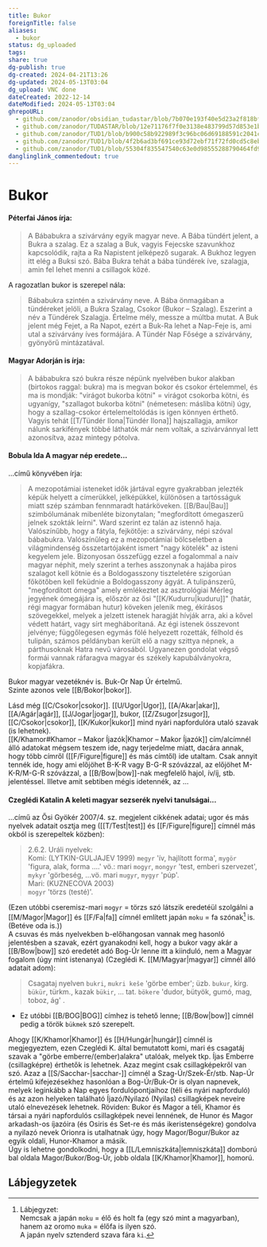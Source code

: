 ```yaml
---
title: Bukor
foreignTitle: false
aliases:
  - bukor
status: dg_uploaded
tags: 
share: true
dg-publish: true
dg-created: 2024-04-21T13:26
dg-updated: 2024-05-13T03:04
dg_upload: VNC done
dateCreated: 2022-12-14
dateModified: 2024-05-13T03:04
ghrepoURL:
  - github.com/zanodor/obsidian_tudastar/blob/7b070e193f40e5d23a2f818bf803593fb05aaed9/B/Bukor.md
  - github.com/zanodor/TUDASTAR/blob/12e71176f7f0e3138e483799d57d853e1bed8a4e/B/Bukor.md
  - github.com/zanodor/TUD1/blob/b900c58b922989f3c96bc06d69188591c2041c82/B/Bukor.md
  - github.com/zanodor/TUD1/blob/4f2b6ad3bf691ce93d72ebf71f72fd0cd5c8eb69/B/Bukor.md
  - github.com/zanodor/TUD1/blob/55304f835547540c63e0d98555288790464fd9e2/B/Bukor.md
danglinglink_commentedout: true
---
```


# Bukor

#### Péterfai János írja:

> A Bábabukra a szivárvány egyik magyar neve. A Bába tündért jelent, a Bukra a szalag. Ez a szalag a Buk, vagyis Fejecske szavunkhoz kapcsolódik, rajta a Ra Napistent jelképező sugarak. A Bukhoz legyen itt elég a Buksi szó. Bába Bukra tehát a bába tündérek íve, szalagja, amin fel lehet menni a csillagok közé.  

A ragozatlan bukor is szerepel nála:  
> Bábabukra szintén a szivárvány neve. A Bába önmagában a tündéreket jelöli, a Bukra Szalag, Csokor (Bukor – Szalag). Eszerint a név a Tündérek Szalagja. Értelme mély, messze a múltba mutat. A Buk jelent még Fejet, a Ra Napot, ezért a Buk-Ra lehet a Nap-Feje is, ami utal a szivárvány íves formájára. A Tündér Nap Fősége a szivárvány, gyönyörű mintázatával.  

#### Magyar Adorján is írja:  

> A bábabukra szó bukra része népünk nyelvében bukor alakban (birtokos raggal: bukra) ma is megvan bokor és csokor értelemmel, és ma is mondják: "virágot bukorba kötni" = virágot csokorba kötni, és ugyanígy, "szallagot bukorba kötni" (németesen: másliba kötni) úgy, hogy a szallag-csokor értelemeltolódás is igen könnyen érthető. Vagyis tehát [[T/Tündér Ilona\|Tündér Ilona]] hajszallagja, amikor nálunk sarkifények többé láthatók már nem voltak, a szivárvánnyal lett azonosítva, azaz mintegy pótolva.  

  

#### Bobula Ida A magyar nép eredete...

...című könyvében írja:  
> A mezopotámiai isteneket idők jártával egyre gyakrabban jelezték képük helyett a címerükkel, jelképükkel, különösen a tartósságuk miatt szép számban fennmaradt határköveken. [[B/Bau\|Bau]] szimbólumának mibenléte bizonytalan; "megfordított ómegaszerű jelnek szokták leírni". Ward szerint ez talán az istennő haja. Valószínűbb, hogy a fátyla, fejkötője: a szivárvány, népi szóval bábabukra. Valószínűleg ez a mezopotámiai bölcseletben a világmindenség összetartójaként ismert "nagy kötelék" az isteni kegyelem jele. Bizonyosan összefügg ezzel a fogalommal a naiv magyar néphit, mely szerint a terhes asszonynak a hajába piros szalagot kell kötnie és a Boldogasszony tiszteletére szigorúan főkötőben kell feküdnie a Boldogasszony ágyát. A tulipánszerű, "megfordított ómega" amely emlékeztet az asztrológiai Mérleg jegyének ómegájára is, először az ősi "[[K/Kudurru\|kuduru]]" (határ, régi magyar formában hutur) köveken jelenik meg, ékírásos szövegekkel, melyek a jelzett istenek haragját hívják arra, aki a kővel védett határt, vagy sírt megháborítaná. Az égi istenek összevont jelvénye; függőlegesen egymás fölé helyezett rozetták, félhold és tulipán, számos példányban került elő a nagy szittya népnek, a párthusoknak Hatra nevű városából. Ugyanezen gondolat végső formái vannak ráfaragva magyar és székely kapubálványokra, kopjafákra.  

Bukor magyar vezetéknév is. Buk-Or Nap Úr értelmű.  
Szinte azonos vele [[B/Bokor\|bokor]].  

Lásd még [[C/Csokor\|csokor]]. [[U/Ugor\|Ugor]], [[A/Akar\|akar]], [[A/Agár\|agár]], [[J/Jogar\|jogar]], bukor, [[Z/Zsugor\|zsugor]], [[C/Csokor\|csokor]], [[K/Kukor\|kukor]] mind nyári napfordulóra utaló szavak (is lehetnek).  
[[K/Khamor#Khamor – Makor Íjazók\|Khamor – Makor Íjazók]] cím/alcímnél álló adatokat mégsem teszem ide, nagy terjedelme miatt, dacára annak, hogy több címről ([[F/Figure\|figure]] és más címtől) ide utaltam. Csak annyit tennék ide, hogy ami előjöhet B-K-R vagy B-G-R szóvázzal, az előjöhet M-K-R/M-G-R szóvázzal, a [[B/Bow\|bow]]-nak megfelelő hajol, ív/íj, stb. jelentéssel. Illetve amit sebtiben mégis idetennék, az ...

#### Czeglédi Katalin A keleti magyar sezserék nyelvi tanulságai...

...című az Ősi Gyökér 2007/4. sz. megjelent cikkének adatai; ugor és más nyelvek adatait osztja meg ([[T/Test\|test]] és [[F/Figure\|figure]] címnél más okból is szerepeltek közben):  
> 2.6.2. Uráli nyelvek:  
> Komi: (LYTKIN-GULJAJEV 1999) `megyr` 'ív, hajlított forma', `mygör` 'figura, alak, forma ....' vö.: mari `mogyr`, `mongyr` 'test, emberi szervezet', `mykyr` 'görbeség, ...vö. mari `mugyr`, `mygyr` 'púp'.  
> Mari: (KUZNECOVA 2003)  
> `mogyr` 'törzs (testé)'.

(Ezen utóbbi cseremisz-mari `mogyr` = törzs szó látszik eredetéül szolgálni a [[M/Magor\|Magor]] és [[F/Fa\|fa]] címnél említett japán `moku` = fa szónak[^1] is. (Betéve oda is.))  
A csuvas és más nyelvekben b-előhangosan vannak meg hasonló jelentésben a szavak, ezért gyanakodni kell, hogy a bukor vagy akár a [[B/Bow\|bow]] szó eredetét adó Bog-Úr lenne itt a kiinduló, nem a Magyar fogalom (úgy mint istenanya) (Czeglédi K. [[M/Magyar\|magyar]] címnél álló adatait adom):  
> Csagataj nyelven `bukri`, `mukri keše` 'görbe ember'; üzb. `bukur`, kirg. `bükür`, türkm., kazak `bükir`, ... tat. `bökere` 'dudor, bütyök, gumó, mag, toboz, ág' .  
- Ez utóbbi [[B/BOG\|BOG]] címhez is tehető lenne; [[B/Bow\|bow]] címnél pedig a török `bükmek` szó szerepelt.

Ahogy [[K/Khamor\|Khamor]] és [[H/Hungár\|hungár]] címnél is megjegyeztem, ezen Czeglédi K. által bemutatott komi, mari és csagatáj szavak a "görbe emberre/(ember)alakra" utalóak, melyek tkp. Íjas Emberre (csillagképre) érthetők is lehetnek. Azaz megint csak csillagképekről van szó. Azaz a [[S/Sacchar-\|sacchar-]] címnél a Szag-Úr/Szek-Ér/stb. Nap-Úr értelmű kifejezésekhez hasonlóan a Bog-Úr/Buk-Or is olyan napnevek, melyek leginkább a Nap egyes fordulópontjaihoz (téli és nyári napforduló) és az azon helyeken található Íjazó/Nyilazó (Nyilas) csillagképek neveire utaló elnevezések lehetnek. Röviden: Bukor és Magor a téli, Khamor és társai a nyári napfordulós csillagképek nevei lennének, de Hunor és Magor arkadash-os íjazóira (és Osiris és Set-re és más ikeristenségekre) gondolva a nyilazó nevek Orionra is utalhatnak úgy, hogy Magor/Bogur/Bukor az egyik oldali, Hunor-Khamor a másik.  
Úgy is lehetne gondolkodni, hogy a [[L/Lemniszkáta\|lemniszkáta]] domború bal oldala Magor/Bukor/Bog-Úr, jobb oldala [[K/Khamor\|Khamor]], homorú.  

## Lábjegyzetek

[^1]: Lábjegyzet:  
Nemcsak a japán `moku` = élő és holt fa (egy szó mint a magyarban), hanem az oromo `muka` = élőfa is ilyen szó.  
A japán nyelv sztenderd szava fára `ki`.  